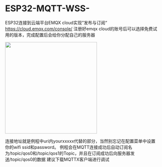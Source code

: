 # ESP32-MQTT-WSS-
ESP32连接到云端平台EMQX cloud实现”发布与订阅“
https://cloud.emqx.com/console/
注册好emqx cloud的账号后可以选择免费试用的版本，完成配置后会给你分配自己的服务器

<img src="https://user-images.githubusercontent.com/75484275/222433676-20796081-550c-43d2-a362-866ac90e0c5f.png" width="300px">

连接地址就是例程中uri内yourxxxxx代替的部分，当然别忘记在配置菜单中设置你的wifi ssid和password。
例程会在MQTT连接成功后自动订阅名为/topic/qos0和/topic/qos1的Topic，并且在订阅成功后向服务器发送/topic/qos0的数据
建议下载MQTTX客户端进行调试
